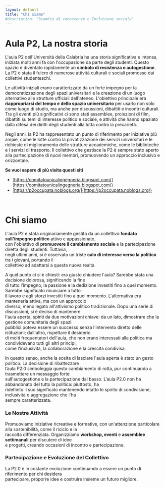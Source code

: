 ```yaml
---
layout: default
title: "Chi siamo"
#description: "Scambio di conoscenze e Inclusione sociale"
---
```


# Aula P2, La nostra storia
L'aula P2 dell'Università della Calabria ha una storia significativa e intensa, iniziata molti anni fa con l'occupazione
da parte degli studenti. Questo spazio è diventato rapidamente un **simbolo di resistenza e autogestione**.
La P2 è stata il fulcro di numerose attività culturali e sociali promosse dai collettivi studenteschi.

Le attività iniziali erano caratterizzate da un forte impegno per la democratizzazione degli spazi universitari e la
creazione di un luogo alternativo alle strutture ufficiali dell'ateneo. L'obiettivo principale era 
**riappropriarsi del tempo e dello spazio universitario** per usarlo non solo come luogo di studio, 
ma anche per discussioni, dibattiti e incontri culturali. Tra gli eventi più significativi ci sono stati assemblee, 
proiezioni di film, dibattiti su temi di interesse politico e sociale, e attività che hanno spaziato dalla difesa dei 
diritti degli studenti alla lotta contro la precarietà.

Negli anni, la P2 ha rappresentato un punto di riferimento per iniziative più ampie, come le lotte contro la 
privatizzazione dei servizi universitari e le richieste di miglioramento delle strutture accademiche,
come le biblioteche e i servizi di trasporto. Il collettivo che gestisce la P2 è sempre stato aperto alla partecipazione di nuovi membri, promuovendo un approccio inclusivo e orizzontale.

**Se vuoi sapere di più visita questi siti**
- [https://comitatounicalingegneria.blogspot.com/](https://comitatounicalingegneria.blogspot.com/)
- [https://p2occupata.noblogs.org/](https://p2occupata.noblogs.org/)

<br>

# Chi siamo

L'aula P2 è stata originariamente gestita da un collettivo **fondato sull'impegno politico** attivo e appassionato,  
con l'obiettivo di **promuovere il cambiamento sociale** e la partecipazione diretta degli studenti. Tuttavia,  
negli ultimi anni, si è osservato un triste **calo di interesse verso la politica** tra i giovani, portando il  
collettivo ad adattarsi a questa nuova realtà.

A quel punto ci si è chiesti: era giusto chiudere l'aula? Sarebbe stata una decisione dolorosa, significando la fine  
di tutto l'impegno, la passione e la dedizione investiti fino a quel momento. Sarebbe significato rinunciare a tutto  
il lavoro e agli sforzi investiti fino a quel momento. L'alternativa era mantenerla attiva, ma con un approccio  
diverso, meno legato all'attivismo politico tradizionale. Dopo una serie di discussioni, si è deciso di mantenere  
l'aula aperta, spinti da due motivazioni chiave: da un lato, dimostrare che la gestione comunitaria degli spazi  
pubblici poteva essere un successo senza l'intervento diretto delle istituzioni; dall'altro, rispettare il desiderio  
di molti frequentatori dell'aula, che non erano interessati alla politica ma condividevano tutti gli altri principi,  
come l'inclusività, la collaborazione e la crescita condivisa.

In questo senso, anche la scelta di lasciare l'aula aperta è stato un gesto politico. La decisione di ribattezzare  
l’aula P2.0 simboleggia questo cambiamento di rotta, pur continuando a trasmettere un messaggio forte  
sull'autogestione e la partecipazione dal basso. L’aula P2.0 non ha abbandonato del tutto la politica: piuttosto, ha  
ridefinito il suo significato mantenendo intatto lo spirito di condivisione, inclusività e aggregazione che l'ha  
sempre caratterizzata.

### Le Nostre Attività

Promuoviamo iniziative ricreative e formative, con un'attenzione particolare alla sostenibilità, come il riciclo e la  
raccolta differenziata. Organizziamo **workshop, eventi** e **assemblee settimanali** per discutere di idee  
e progetti, creando occasioni di incontro e partecipazione.

### Partecipazione e Evoluzione del Collettivo

La P2.0 è in costante evoluzione continuando a essere un punto di riferimento per chi desidera  
partecipare, proporre idee e costruire insieme un futuro migliore.